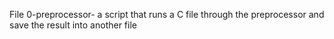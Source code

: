 File 0-preprocessor- a script that runs a C file through the preprocessor and save the result into another file
